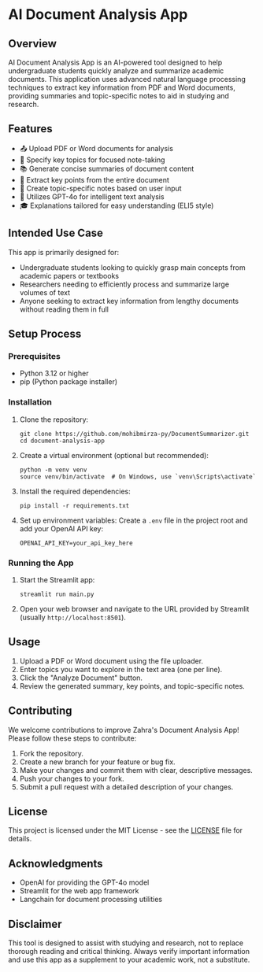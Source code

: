 # AI Document Analysis App

## Overview

AI Document Analysis App is an AI-powered tool designed to help undergraduate students quickly analyze and summarize academic documents. This application uses advanced natural language processing techniques to extract key information from PDF and Word documents, providing summaries and topic-specific notes to aid in studying and research.

## Features

- 📤 Upload PDF or Word documents for analysis
- 🔑 Specify key topics for focused note-taking
- 📚 Generate concise summaries of document content
- 🧠 Extract key points from the entire document
- 📝 Create topic-specific notes based on user input
- 🤖 Utilizes GPT-4o for intelligent text analysis
- 🎓 Explanations tailored for easy understanding (ELI5 style)

## Intended Use Case

This app is primarily designed for:
- Undergraduate students looking to quickly grasp main concepts from academic papers or textbooks
- Researchers needing to efficiently process and summarize large volumes of text
- Anyone seeking to extract key information from lengthy documents without reading them in full

## Setup Process

### Prerequisites

- Python 3.12 or higher
- pip (Python package installer)

### Installation

1. Clone the repository:
   ```
   git clone https://github.com/mohibmirza-py/DocumentSummarizer.git
   cd document-analysis-app
   ```

2. Create a virtual environment (optional but recommended):
   ```
   python -m venv venv
   source venv/bin/activate  # On Windows, use `venv\Scripts\activate`
   ```

3. Install the required dependencies:
   ```
   pip install -r requirements.txt
   ```

4. Set up environment variables:
   Create a `.env` file in the project root and add your OpenAI API key:
   ```
   OPENAI_API_KEY=your_api_key_here
   ```

### Running the App

1. Start the Streamlit app:
   ```
   streamlit run main.py
   ```

2. Open your web browser and navigate to the URL provided by Streamlit (usually `http://localhost:8501`).

## Usage

1. Upload a PDF or Word document using the file uploader.
2. Enter topics you want to explore in the text area (one per line).
3. Click the "Analyze Document" button.
4. Review the generated summary, key points, and topic-specific notes.

## Contributing

We welcome contributions to improve Zahra's Document Analysis App! Please follow these steps to contribute:

1. Fork the repository.
2. Create a new branch for your feature or bug fix.
3. Make your changes and commit them with clear, descriptive messages.
4. Push your changes to your fork.
5. Submit a pull request with a detailed description of your changes.

## License

This project is licensed under the MIT License - see the [LICENSE](LICENSE) file for details.

## Acknowledgments

- OpenAI for providing the GPT-4o model
- Streamlit for the web app framework
- Langchain for document processing utilities

## Disclaimer

This tool is designed to assist with studying and research, not to replace thorough reading and critical thinking. Always verify important information and use this app as a supplement to your academic work, not a substitute.